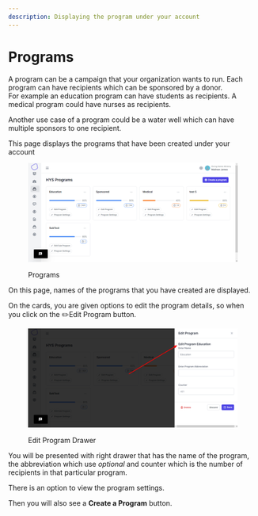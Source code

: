 ```yaml
---
description: Displaying the program under your account
---
```


# Programs

A program can be a campaign that your organization wants to run. Each program can have recipients which can be sponsored by a donor.\
For example an education program can have students as recipients. A medical program could have nurses as recipients.

Another use case of a program could be a water well which can have multiple sponsors to one recipient.

This page displays the programs that have been created under your account

<figure><img src="../../.gitbook/assets/image_2023-05-22_161919583.png" alt=""><figcaption><p>Programs</p></figcaption></figure>

On this page, names of the programs that you have created are displayed.

On the cards, you are given options to edit the program details, so when you click on the :pencil2:Edit Program button.&#x20;

<figure><img src="../../.gitbook/assets/image_2023-05-22_162143620.png" alt=""><figcaption><p>Edit Program Drawer</p></figcaption></figure>

You will be presented with right drawer that has the name of the program, the abbreviation which use _optional_ and counter which is the number of recipients in that particular program.

There is an option to view the program settings.

Then you will also see a **Create a Program** button.
